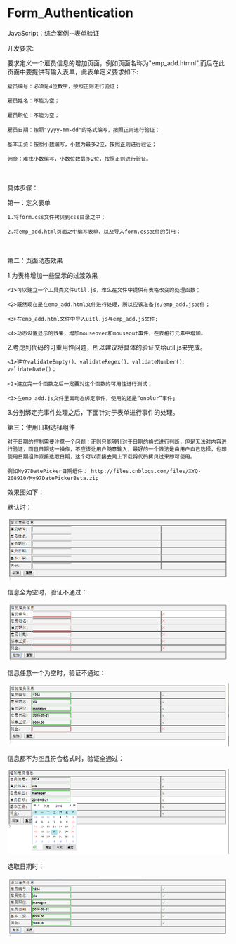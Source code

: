 # Form_Authentication
JavaScript：综合案例--表单验证


开发要求:

要求定义一个雇员信息的增加页面，例如页面名称为"emp_add.htmnl",而后在此页面中要提供有输入表单，此表单定义要求如下: 

    雇员编号：必须是4位数字，按照正则进行验证；
  
    雇员姓名：不能为空；

    雇员职位：不能为空；

    雇员日期：按照"yyyy-mm-dd"的格式编写，按照正则进行验证；

    基本工资：按照小数编写，小数为最多2位，按照正则进行验证；

    佣金：难找小数编写，小数位数最多2位，按照正则进行验证。
　　　
　　　

具体步骤：

第一：定义表单 

    1.将form.css文件拷贝到css目录之中；

    2.将emp_add.html页面之中编写表单，以及导入form.css文件的引用；

　　　　

第二：页面动态效果

  1.为表格增加一些显示的过渡效果

    <1>可以建立一个工具类文件util.js，难么在文件中提供有表格改变的处理函数；

    <2>既然现在是在emp_add.html文件进行处理，所以应该准备js/emp_add.js文件；

    <3>在emp_add.html文件中导入uitl.js与emp_add.js文件;

    <4>动态设置显示的效果，增加mouseover和mouseout事件，在表格行元素中增加。

 
 2.考虑到代码的可重用性问题，所以建议将具体的验证交给util.js来完成。

    <1>建立validateEmpty()、validateRegex()、validateNumber()、validateDate()；

    <2>建立完一个函数之后一定要对这个函数的可用性进行测试；

    <3>在emp_add.js文件里面动态绑定事件，使用的还是“onblur”事件;


3.分别绑定完事件处理之后，下面针对于表单进行事件的处理。


第三：使用日期选择组件

    对于日期的控制需要注意一个问题：正则只能够针对于日期的格式进行判断，但是无法对内容进行验证，而且日期这一操作，不应该让用户随意输入，最好的一个做法是由用户自己选择，也即使用日期组件直接选取日期，这个可以直接去网上下载将代码拷贝过来即可使用。

    例如My97DatePicker日期组件： http://files.cnblogs.com/files/XYQ-208910/My97DatePickerBeta.zip


效果图如下：

默认时：

![image](https://github.com/xiayuanquan/Form_Authentication/blob/master/screenshots/10.png)

信息全为空时，验证不通过：

![image](https://github.com/xiayuanquan/Form_Authentication/blob/master/screenshots/11.png)

信息任意一个为空时，验证不通过：

![image](https://github.com/xiayuanquan/Form_Authentication/blob/master/screenshots/14.png)

信息都不为空且符合格式时，验证全通过：

![image](https://github.com/xiayuanquan/Form_Authentication/blob/master/screenshots/13.png)

选取日期时：

![image](https://github.com/xiayuanquan/Form_Authentication/blob/master/screenshots/12.png)


